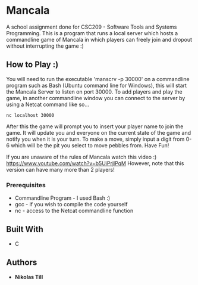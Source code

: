 # Mancala
A school assignment done for CSC209 - Software Tools and Systems Programming. This is a program that runs a local server which hosts a commandline game of Mancala in which players can freely join and dropout without interrupting the game :)

## How to Play :)

You will need to run the executable 'manscrv -p 30000' on a commandline program such as Bash (Ubuntu command line for Windows), this will start the Mancala Server to listen on port 30000. To add players and play the game, in another commandline window you can connect to the server by using a Netcat command like so...
  
    nc localhost 30000
 
After this the game will prompt you to insert your player name to join the game. It will update you and everyone on the current state of the game and notify you when it is your turn. To make a move, simply input a digit from 0-6 which will be the pit you select to move pebbles from. Have Fun!

If you are unaware of the rules of Mancala watch this video :)
https://www.youtube.com/watch?v=b5UiPrjlPqM
However, note that this version can have many more than 2 players!

### Prerequisites

* Commandline Program - I used Bash :)
* gcc - if you wish to compile the code yourself
* nc - access to the Netcat commandline function


## Built With

* C

## Authors

* **Nikolas Till**
